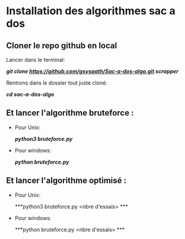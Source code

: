 # Installation des algorithmes sac a dos
## Cloner le repo github en local

Lancer dans le terminal:

***git clone https://github.com/gsysaath/Sac-a-dos-algo.git scrapper***

Rentrons dans le dossier tout juste cloné:

***cd sac-a-dos-algo***

## Et lancer l'algorithme bruteforce :

- Pour Unix:

    ***python3 bruteforce.py <nom-du-fichier dans le dossier data> <limite>***

- Pour windows:

    ***python bruteforce.py <nom-du-fichier dans le dossier data> <limite>*** 
       
## Et lancer l'algorithme optimisé :

- Pour Unix:

    ***python3 bruteforce.py <nom-du-fichier dans le dossier data> <limite> <nbre d'essais> *** 

- Pour windows:

    ***python bruteforce.py <nom-du-fichier dans le dossier data> <limite> <nbre d'essais> *** 
